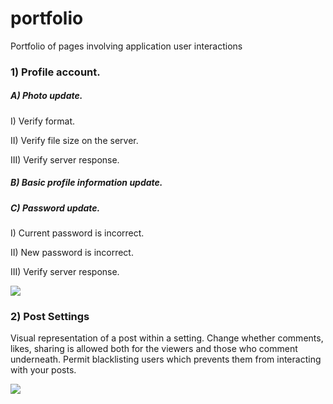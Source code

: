 # portfolio
Portfolio of pages involving application user interactions

<h3> 1) Profile account.</h3>

<h5>A) Photo update.</h5>

<p>I) Verify format.</p>
<p>II) Verify file size on the server.</p>
<p>III) Verify server response.</p>

<h5> B) Basic profile information update.</h5>


<h5>C) Password update.</h5>

<p>I) Current password is incorrect.</p>
<p>II) New password is incorrect.</p>
<p>III) Verify server response.</p>

<div style="">
  <image src="https://github.com/robert-neumann/portfolio/blob/master/20200918142043.gif"></image>
</div>

<h3> 2) Post Settings</h3>

<p>Visual representation of a post within a setting. Change whether comments, likes, sharing is allowed both for the viewers and those who comment underneath. Permit blacklisting users which prevents them from interacting with your posts.</p>

<div style="">
  <image src="https://github.com/robert-neumann/portfolio/blob/master/Post_Settings.gif"></image>
</div>
